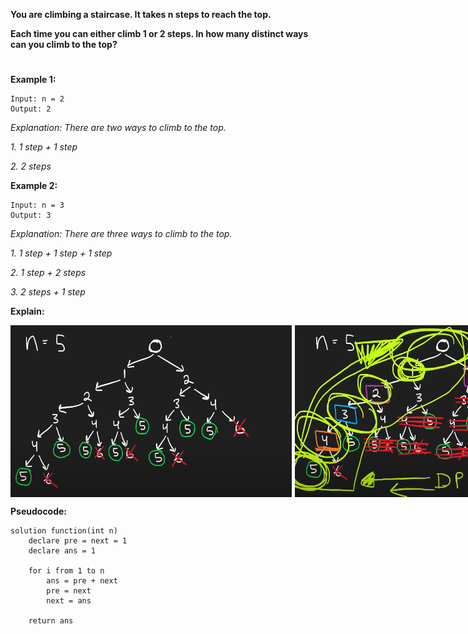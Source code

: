 **You are climbing a staircase. It takes n steps to reach the top.**

**Each time you can either climb 1 or 2 steps. In how many distinct ways can you climb to the top?**

#

**Example 1:**

    Input: n = 2
    Output: 2

_Explanation: There are two ways to climb to the top._

_1. 1 step + 1 step_

_2. 2 steps_

**Example 2:**

    Input: n = 3
    Output: 3

_Explanation: There are three ways to climb to the top._

_1. 1 step + 1 step + 1 step_

_2. 1 step + 2 steps_

_3. 2 steps + 1 step_

**Explain:**

<div style="display: flex; gap: 5px"> 
<img src="pictures/70-1.png" alt="drawing" width="450" height="275"/>

<img src="pictures/70-2.png" alt="drawing" width="450" height="275"/>

<img src="pictures/70-3.png" alt="drawing" width="450" height="275"/>
</div>

**Pseudocode:**

```
solution function(int n)
    declare pre = next = 1
    declare ans = 1

    for i from 1 to n
        ans = pre + next
        pre = next
        next = ans

    return ans
```
